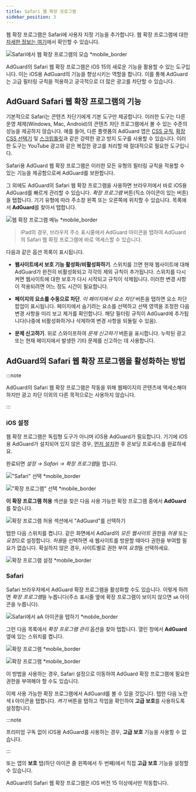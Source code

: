 ```yaml
---
title: Safari 웹 확장 프로그램
sidebar_position: 3
---
```


웹 확장 프로그램은 Safari에 사용자 지정 기능을 추가합니다. 웹 확장 프로그램에 대한 [자세한 정보는 여기](https://developer.apple.com/documentation/safariservices/safari_web_extensions)에서 확인할 수 있습니다.

![Safari에서 웹 확장 프로그램의 모습 *mobile_border](https://cdn.adtidy.org/public/Adguard/kb/iOS/webext/menu_en.png)

AdGuard의 Safari 웹 확장 프로그램은 iOS 15의 새로운 기능을 활용할 수 있는 도구입니다. 이는 iOS용 AdGuard의 기능을 향상시키는 역할을 합니다. 이를 통해 AdGuard는 고급 필터링 규칙을 적용하고 궁극적으로 더 많은 광고를 차단할 수 있습니다.

## AdGuard Safari 웹 확장 프로그램의 기능

기본적으로 Safari는 콘텐츠 차단기에게 기본 도구만 제공합니다. 이러한 도구는 다른 운영 체제(Windows, Mac, Android)의 콘텐츠 차단 프로그램에서 볼 수 있는 수준의 성능을 제공하지 않습니다. 예를 들어, 다른 플랫폼의 AdGuard 앱은 [CSS 규칙](/general/ad-filtering/create-own-filters#cosmetic-css-rules), [확장 CSS 선택기](/general/ad-filtering/create-own-filters#extended-css-selectors) 및 [스크립틀릿](/general/ad-filtering/create-own-filters#scriptlets)과 같은 강력한 광고 방지 도구를 사용할 수 있습니다. 이러한 도구는 YouTube 광고와 같은 복잡한 광고를 처리할 때 절대적으로 필요한 도구입니다.

Safari용 AdGuard 웹 확장 프로그램은 이러한 모든 유형의 필터링 규칙을 적용할 수 있는 기능을 제공함으로써 AdGuard를 보완합니다.

그 외에도 AdGuard의 Safari 웹 확장 프로그램을 사용하면 브라우저에서 바로 iOS용 AdGuard를 빠르게 관리할 수 있습니다. *확장 프로그램* 버튼(직소 아이콘이 있는 버튼)을 탭합니다. 기기 유형에 따라 주소창 왼쪽 또는 오른쪽에 위치할 수 있습니다. 목록에서 **AdGuard**를 찾아서 탭합니다.

![웹 확장 프로그램 메뉴 *mobile_border](https://cdn.adtidy.org/public/Adguard/kb/iOS/webext/ext_adguard_en.png?1)

> iPad의 경우, 브라우저 주소 표시줄에서 AdGuard 아이콘을 탭하여 AdGuard의 Safari 웹 확장 프로그램에 바로 액세스할 수 있습니다.

다음과 같은 옵션 목록이 표시됩니다.

- **웹사이트에서 보호 기능 활성화/비활성화하기**. 스위치를 끄면 현재 웹사이트에 대해 AdGuard가 완전히 비활성화되고 각각의 제외 규칙이 추가됩니다. 스위치를 다시 켜면 웹사이트에 대한 보호가 다시 시작되고 규칙이 삭제됩니다. 이러한 변경 사항이 적용되려면 어느 정도 시간이 필요합니다.

- **페이지의 요소를 수동으로 차단**. *이 페이지에서 요소 차단* 버튼을 탭하면 요소 차단 팝업이 표시됩니다. 페이지에서 숨기려는 요소를 선택하고 선택 영역을 조정한 다음 변경 사항을 미리 보고 제거를 확인합니다. 해당 필터링 규칙이 AdGuard에 추가됩니다(나중에 비활성화하거나 삭제하여 변경 사항을 되돌릴 수 있음).

- **문제 신고하기**. 위로 스와이프하여 *문제 신고하기* 버튼을 표시합니다. 누락된 광고 또는 현재 페이지에서 발생한 기타 문제를 신고하는 데 사용합니다.

## AdGuard의 Safari 웹 확장 프로그램을 활성화하는 방법

:::note

AdGuard의 Safari 웹 확장 프로그램은 작동을 위해 웹페이지의 콘텐츠에 액세스해야 하지만 광고 차단 이외의 다른 목적으로는 사용하지 않습니다.

:::

### iOS 설정

웹 확장 프로그램은 독립형 도구가 아니며 iOS용 AdGuard가 필요합니다. 기기에 iOS용 AdGuard가 설치되어 있지 않은 경우, [먼저 설치](../installation)한 후 온보딩 프로세스를 완료하세요.

완료되면 *설정 → Safari → 확장 프로그램*을 엽니다.

!["Safari" 선택 *mobile_border](https://cdn.adtidy.org/public/Adguard/kb/iOS/webext/settings1_en.png)

!["확장 프로그램" 선택 *mobile_border](https://cdn.adtidy.org/public/Adguard/kb/iOS/webext/settings2_en.png)

**이 확장 프로그램 허용** 섹션을 찾은 다음 사용 가능한 확장 프로그램 중에서 **AdGuard**를 찾습니다.

![확장 프로그램 허용 섹션에서 "AdGuard"를 선택하기](https://cdn.adtidy.org/public/Adguard/kb/iOS/webext/settings3_en.png)

탭한 다음 스위치를 켭니다. 같은 화면에서 AdGard의 *모든 웹사이트* 권한을 *허용* 또는 *요청*으로 설정합니다. *허용*을 선택하면 새 웹사이트를 방문할 때마다 권한을 부여할 필요가 없습니다. 확실하지 않은 경우, 사이트별로 권한 부여 *요청*을 선택하세요.

![확장 프로그램 설정 *mobile_border](https://cdn.adtidy.org/public/Adguard/kb/iOS/webext/settings4_en.png)

### Safari

Safari 브라우저에서 AdGuard 확장 프로그램을 활성화할 수도 있습니다. 이렇게 하려면 *확장 프로그램*을 누릅니다(주소 표시줄 옆에 확장 프로그램이 보이지 않으면 `aA` 아이콘을 누릅니다).

![Safari에서 aA 아이콘을 탭하기 *mobile_border](https://cdn.adtidy.org/public/Adguard/kb/iOS/webext/safari1_en.png)

그런 다음 목록에서 *확장 프로그램 관리* 옵션을 찾아 탭합니다. 열린 창에서 **AdGuard** 옆에 있는 스위치를 켭니다.

![확장 프로그램 *mobile_border](https://cdn.adtidy.org/public/Adguard/kb/iOS/webext/safari2_en.png)

![확장 프로그램 *mobile_border](https://cdn.adtidy.org/public/Adguard/kb/iOS/webext/safari3_en.png)

이 방법을 사용하는 경우, Safari 설정으로 이동하여 AdGuard 확장 프로그램에 필요한 권한을 부여해야 할 수도 있습니다.

이제 사용 가능한 확장 프로그램에서 AdGuard를 볼 수 있을 것입니다. 탭한 다음 노란색 **i** 아이콘을 탭합니다. *켜기* 버튼을 탭하고 작업을 확인하여 **고급 보호**를 사용하도록 설정합니다.

:::note

프리미엄 구독 없이 iOS용 AdGuard를 사용하는 경우, **고급 보호** 기능을 사용할 수 없습니다.

:::

또는 앱의 **보호** 탭(하단 아이콘 줄 왼쪽에서 두 번째)에서 직접 **고급 보호** 기능을 설정할 수 있습니다.

AdGuard의 Safari 웹 확장 프로그램은 iOS 버전 15 이상에서만 작동합니다.
